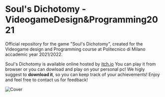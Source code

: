 # Soul's Dichotomy - VideogameDesign&Programming2021
 Official repository for the game "Soul's Dichotomy", created for the Videogame design and Programming  course at Politecnico di Milano accademic year 2021/2022.
 
 Soul's Dichotomy is available online hosted by [itch.io](https://polimi-game-collective.itch.io/souls-dichotomy)
 You can play it from browser or you can dowload and play on your personal pc! We higly suggest to **download it**, so you can keep track of your achievements! Enjoy and feel free to contact us for feedback!
 
 ![Cover](./Art/Image/Cover.png)
